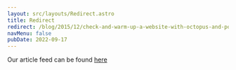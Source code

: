 ```yaml
---
layout: src/layouts/Redirect.astro
title: Redirect
redirect: /blog/2015/12/check-and-warm-up-a-website-with-octopus-and-powershell/
navMenu: false
pubDate: 2022-09-17
---
```

<div>
Our article feed can be found <a href="/blog/2015/12/check-and-warm-up-a-website-with-octopus-and-powershell/">here</a>
</div>
